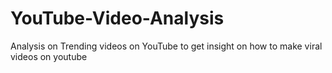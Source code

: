# YouTube-Video-Analysis
Analysis on Trending videos on YouTube to get insight on how to make viral videos on youtube 
